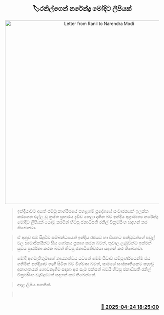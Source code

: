 <p align='center'><b><h2 align='center' title='Letter from Ranil to Narendra Modi'>🏷රනිල්ගෙන් නරේන්ද්‍ර මෝදිට ලිපියක්</h2></b></p>
<p align='center'><img src='https://helakuru.sgp1.cdn.digitaloceanspaces.com/esana/images/lib/ranil-bbc[1].jpg' width='600' alt='Letter from Ranil to Narendra Modi'></p>

> ඉන්දියාවට අයත් ජම්මු කාශ්මීරයේ පහළගම් ප්‍රදේශයේ සංචාරකයන් ඉලක්ක කරගෙන එල්ල වූ ත්‍රස්ත ප්‍රහාරය දැඩිව හෙලා දකින බව ඉන්දීය අග්‍රාමාත්‍ය නරේන්ද්‍ර මෝදිට ලිපියක් යොමු කරමින් හිටපු ජනාධිපති රනිල් වික්‍රමසිංහ සඳහන් කර තිබෙනවා.

> ඒ අනුව එම සිදුවීම සම්බන්ධයෙන් ඉන්දීය රජයට හා විපතට පත්වූවන්ගේ පවුල් වල සාමාජිකයින්ට සිය ශෝකය ප්‍රකාශ කරන බවත්, තුවාල ලැබූවන්ට ඉක්මන් සුවය ප්‍රාර්ථනා කරන බවත් හිටපු ජනාධිපතිවරයා සඳහන් කර තිබෙනවා.

> මෝදි අගමැතිතුමාගේ නායකත්වය යටතේ මෙම පීඩාව සම්පූර්ණයෙන්ම ජය ගනිමින් ඉන්දියාව නැගී සිටින බව විශ්වාස බවත්, සාමයේ සංස්කෘතියකට කැපවූ අනාගතයක් ගොඩනැගීම සඳහා අප සැම එක්සත් බවයි හිටපු ජනාධිපති රනිල් වික්‍රමසිංහ වැඩිදුරටත් සඳහන් කර තිබෙන්නේ.

> අදාළ ලිපිය පහතින්.

>  



<h3 align='right'><a href='https://www.helakuru.lk/esana/p/109521/'>📅 2025-04-24 18:25:00</a></h3>
